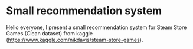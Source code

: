 # Small recommendation system
Hello everyone, I present a small recommendation system for Steam Store Games (Clean dataset) from kaggle (https://www.kaggle.com/nikdavis/steam-store-games).

